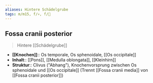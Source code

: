 ```yaml
---
aliases: Hintere Schädelgrube
tags: m/m15, f/💀, f/🧠
---
```

## Fossa cranii posterior
> Hintere [[Schädelgrube]]
 - **[[Knochen]]**:: Os temporale, Os sphenoidale, [[Os occipitale]]
- **Inhalt**:: [[Pons]], [[Medulla oblongata]], [[Kleinhirn]]
- **Struktur**:: Clivus ("Abhang"), Knochenvorsprung zwischen Os sphenoidale und [[Os occipitale]] (Trennt [[Fossa cranii media]] von [[Fossa cranii posterior]])